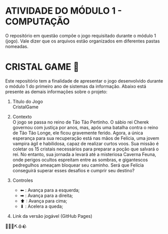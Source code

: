 # ATIVIDADE DO MÓDULO 1 - COMPUTAÇÃO

O repositório em questão compõe o jogo requisitado durante o módulo 1 (jogo). Vale dizer que os arquivos estão organizados em diferentes pastas nomeadas.

# CRISTAL GAME 💎

Este repositório tem a finalidade de apresentar o jogo desenvolvido durante o módulo 1 do primeiro ano de sistemas da informação. Abaixo está presente as demais informações sobre o projeto:

1. Título do Jogo <br>
CristalGame

3. Contexto <br>
O jogo se passa no reino de Tão Tão Pertinho. O sábio rei Cherek governou com justiça por anos, mas, após uma batalha contra o reino de Tão Tão Longe, ele ficou gravemente ferido. Agora, a única esperança para sua recuperação está nas mãos de Felícia, uma jovem vampira ágil e habilidosa, capaz de realizar curtos voos. Sua missão é coletar os 15 cristais necessários para preparar a poção que salvará o rei. No entanto, sua jornada a levará até a misteriosa Caverna Feuna, onde perigos ocultos espreitam entre as sombras, e gigantescos pedregulhos ameaçam bloquear seu caminho. Será que Felícia conseguirá superar esses desafios e cumprir seu destino?

4. Controles <br>
   - ⬅ : Avança para a esquerda;
   - ➡ : Avança para a direita;
   - ⬆ : Avança para cima;
   - ⬇ : Acelera a queda;
    
5. Link da versão jogável (GitHub Pages) <br>

🤴🧛‍♀️⛏️🩸🪨
